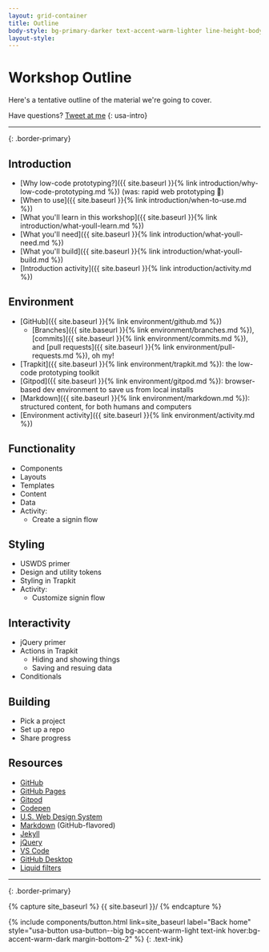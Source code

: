 ```yaml
---
layout: grid-container
title: Outline
body-style: bg-primary-darker text-accent-warm-lighter line-height-body-4 padding-bottom-9 font-body-lg slide
layout-style:
---
```


# Workshop Outline

Here's a tentative outline of the material we're going to cover.

Have questions? [Tweet at me](https://tiny.one/pn8bdvwr)
{: usa-intro}

<hr>{: .border-primary}

## Introduction

- [Why low-code prototyping?]({{ site.baseurl }}{% link introduction/why-low-code-prototyping.md %}) (was: rapid web prototyping 😬)
- [When to use]({{ site.baseurl }}{% link introduction/when-to-use.md %})
- [What you'll learn in this workshop]({{ site.baseurl }}{% link introduction/what-youll-learn.md %})
- [What you'll need]({{ site.baseurl }}{% link introduction/what-youll-need.md %})
- [What you'll build]({{ site.baseurl }}{% link introduction/what-youll-build.md %})
- [Introduction activity]({{ site.baseurl }}{% link introduction/activity.md %})

## Environment

- [GitHub]({{ site.baseurl }}{% link environment/github.md %})
    - [Branches]({{ site.baseurl }}{% link environment/branches.md %}), [commits]({{ site.baseurl }}{% link environment/commits.md %}), and [pull requests]({{ site.baseurl }}{% link environment/pull-requests.md %}), oh my!
- [Trapkit]({{ site.baseurl }}{% link environment/trapkit.md %}): the low-code prototyping toolkit
- [Gitpod]({{ site.baseurl }}{% link environment/gitpod.md %}): browser-based dev environment to save us from local installs
- [Markdown]({{ site.baseurl }}{% link environment/markdown.md %}): structured content, for both humans and computers
- [Environment activity]({{ site.baseurl }}{% link environment/activity.md %})

## Functionality

- Components
- Layouts
- Templates
- Content
- Data
- Activity:
    - Create a signin flow

## Styling

- USWDS primer
- Design and utility tokens
- Styling in Trapkit
- Activity:
    - Customize signin flow

## Interactivity

- jQuery primer
- Actions in Trapkit
    - Hiding and showing things
    - Saving and resuing data
- Conditionals

## Building

- Pick a project
- Set up a repo
- Share progress

## Resources

- [GitHub](https://github.com/)
- [GitHub Pages](https://pages.github.com/)
- [Gitpod](https://www.gitpod.io/)
- [Codepen](https://codepen.io/)
- [U.S. Web Design System](https://designsystem.digital.gov/)
- [Markdown](https://docs.github.com/en/get-started/writing-on-github/getting-started-with-writing-and-formatting-on-github/basic-writing-and-formatting-syntax) (GitHub-flavored)
- [Jekyll](https://jekyllrb.com/)
- [jQuery](https://jquery.com/)
- [VS Code](https://code.visualstudio.com/)
- [GitHub Desktop](https://desktop.github.com/)
- [Liquid filters](https://shopify.github.io/liquid/filters/abs/)

<hr>{: .border-primary}

{% capture site_baseurl %}
{{ site.baseurl }}/
{% endcapture %}

{% include components/button.html link=site_baseurl label="Back home" style="usa-button usa-button--big bg-accent-warm-light text-ink hover:bg-accent-warm-dark margin-bottom-2" %}
{: .text-ink}